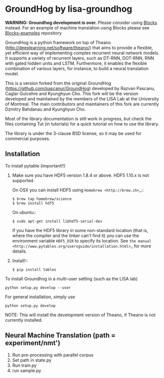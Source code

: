 GroundHog by lisa-groundhog
===========================

**WARNING: Groundhog development is over.** Please consider using 
[Blocks](https://github.com/mila-udem/blocks) instead. For an example of machine translation using Blocks please see [Blocks-examples](https://github.com/mila-udem/blocks-examples) repository

GroundHog is a python framework on top of Theano
(http://deeplearning.net/software/theano/) that aims to provide a flexible, yet
efficient way of implementing complex recurrent neural network models. It
supports a variety of recurrent layers, such as DT-RNN, DOT-RNN, RNN with gated
hidden units and LSTM. Furthermore, it enables the flexible combination of
various layers, for instance, to build a neural translation model.

This is a version forked from the original GroundHog
(https://github.com/pascanur/GroundHog) developed by Razvan Pascanu, Caglar
Gulcehre and Kyunghyun Cho. This fork will be the version developed and
maintained by the members of the LISA Lab at the University of Montreal. The
main contributors and maintainers of this fork are currently Dzmitry Bahdanau
and Kyunghyun Cho.

Most of the library documentation is still work in progress, but check the files
containing Tut (in tutorials) for a quick tutorial on how to use the library.

The library is under the 3-clause BSD license, so it may be used for commercial
purposes. 


Installation
------------
To install pytable (important!!)

1. Make sure you have HDF5 version 1.8.4 or above. HDF5 1.10.x is not
supported.

   On OSX you can install HDF5 using `Homebrew <http://brew.sh>`_::

       $ brew tap homebrew/science
       $ brew install hdf5

   On ubuntu::

       $ sudo apt-get install libhdf5-serial-dev

   If you have the HDF5 library in some non-standard location (that
   is, where the compiler and the linker can't find it) you can use
   the environment variable `HDF5_DIR` to specify its location. See
   `the manual
   <http://www.pytables.org/usersguide/installation.html>`_ for more
   details.

4. Install!::

       $ pip install tables


To install Groundhog in a multi-user setting (such as the LISA lab)

``python setup.py develop --user``

For general installation, simply use

``python setup.py develop``

NOTE: This will install the development version of Theano, if Theano is not
currently installed.

Neural Machine Translation (path = experiment/nmt')
--------------------------

 1. Run pre-processing with parallel corpus
 2. Set path in state.py
 3. Run train.py 
 4. run sample.py

